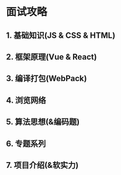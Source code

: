 # 面试攻略
## 1. 基础知识(JS & CSS & HTML)
## 2. 框架原理(Vue & React)
## 3. 编译打包(WebPack)
## 4. 浏览网络
## 5. 算法思想(&编码题)
## 6. 专题系列
## 7. 项目介绍(&软实力)